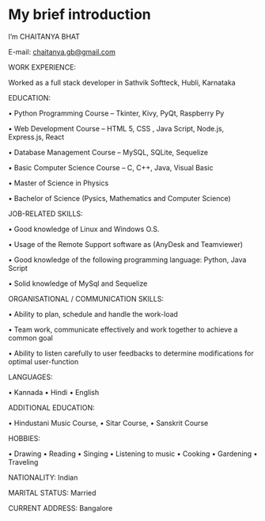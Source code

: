 # My brief introduction

I’m CHAITANYA BHAT

E-mail: chaitanya.gb@gmail.com

WORK EXPERIENCE:

  Worked as a full stack developer in Sathvik Softteck, Hubli, Karnataka


EDUCATION:

  • Python Programming Course – Tkinter, Kivy, PyQt, Raspberry Py

  • Web Development Course – HTML 5, CSS , Java Script, Node.js, Express.js, React

  • Database Management Course – MySQL, SQLite, Sequelize

  • Basic Computer Science Course – C, C++, Java, Visual Basic

  • Master of Science in Physics

  • Bachelor of Science (Pysics, Mathematics and Computer Science)


JOB-RELATED SKILLS:

  • Good knowledge of Linux and Windows O.S.
  
  • Usage of the Remote Support software as (AnyDesk and Teamviewer)
  
  • Good knowledge of the following programming language: Python, Java Script
  
  • Solid knowledge of MySql and Sequelize 


ORGANISATIONAL / COMMUNICATION SKILLS:

  • Ability to plan, schedule and handle​ the work-load 
  
  • Team work, communicate effectively and work together to achieve a common goal
  
  • Ability to listen carefully to user feedbacks to determine modifications for optimal user-function


LANGUAGES:

  • Kannada • Hindi • English

ADDITIONAL EDUCATION:

  • Hindustani Music Course, • Sitar Course, • Sanskrit Course

HOBBIES:

  • Drawing • Reading • Singing • Listening to music • Cooking • Gardening • Traveling
  

NATIONALITY: Indian

MARITAL STATUS: Married

CURRENT ADDRESS: Bangalore
